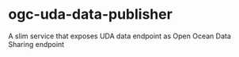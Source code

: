 # ogc-uda-data-publisher
A slim service that exposes UDA data endpoint as Open Ocean Data Sharing endpoint
